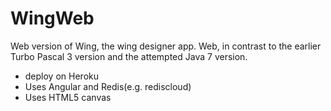 WingWeb
=======

Web version of Wing, the wing designer app. Web, in contrast to the earlier Turbo Pascal 3 version and the attempted Java 7 version.

* deploy on Heroku
* Uses Angular and Redis(e.g. rediscloud)
* Uses HTML5 canvas
